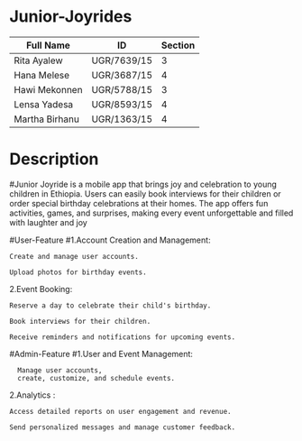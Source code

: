 # Junior-Joyrides
| Full Name       | ID           | Section |
|-----------------|--------------|---------|
| Rita Ayalew     | UGR/7639/15  | 3       |
| Hana Melese     | UGR/3687/15  | 4       |
| Hawi Mekonnen   | UGR/5788/15  | 3       |
| Lensa Yadesa    | UGR/8593/15  | 4       |
| Martha Birhanu  | UGR/1363/15  | 4       |

# Description
#Junior Joyride is a mobile app that brings joy and celebration to young children in Ethiopia. Users can easily book interviews for their children or order special birthday celebrations at their homes. The app offers fun activities, games, and surprises, making every event unforgettable and filled with laughter and joy 

#User-Feature
#1.Account Creation and Management:

    Create and manage user accounts.
    
    Upload photos for birthday events.

2.Event Booking:
    
    Reserve a day to celebrate their child's birthday.
    
    Book interviews for their children.

    Receive reminders and notifications for upcoming events.
#Admin-Feature
#1.User and Event Management:

      Manage user accounts, 
      create, customize, and schedule events.
  

2.Analytics :

    Access detailed reports on user engagement and revenue.
    
    Send personalized messages and manage customer feedback.
